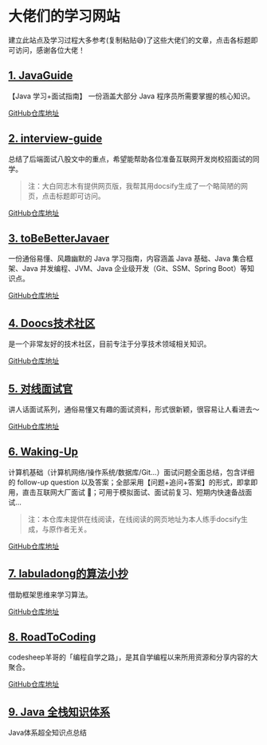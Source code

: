 # 大佬们的学习网站
建立此站点及学习过程大多参考(复制粘贴:sweat_smile:)了这些大佬们的文章，点击各标题即可访问，感谢各位大佬！

## **[1. JavaGuide](https://javaguide.cn/home/)** 

【Java 学习+面试指南】 一份涵盖大部分 Java 程序员所需要掌握的核心知识。

[GitHub仓库地址](https://github.com/Snailclimb/JavaGuide)

## **[2. interview-guide](https://study.qiming.info/interview-guide)** 

总结了后端面试八股文中的重点，希望能帮助各位准备互联网开发岗校招面试的同学。

> 注：大白同志木有提供网页版，我帮其用docsify生成了一个略简陋的网页，点击标题即可访问。

[GitHub仓库地址](https://github.com/csguide-dabai/interview-guide) 

## **[3. toBeBetterJavaer](https://tobebetterjavaer.com/)** 

一份通俗易懂、风趣幽默的 Java 学习指南，内容涵盖 Java 基础、Java 集合框架、Java 并发编程、JVM、Java 企业级开发（Git、SSM、Spring Boot）等知识点。

[GitHub仓库地址](https://github.com/itwanger/toBeBetterJavaer)

## **[4. Doocs技术社区](https://doocs.github.io/)** 

 是一个非常友好的技术社区，目前专注于分享技术领域相关知识。

[GitHub仓库地址](https://github.com/doocs)

## **[5. 对线面试官](https://javainterview.gitee.io/luffy/)** 

讲人话面试系列，通俗易懂又有趣的面试资料，形式很新颖，很容易让人看进去～

[GitHub仓库地址](https://github.com/ZhongFuCheng3y/athena)

## **[6. Waking-Up](https://study.qiming.info/waking-up)** 

计算机基础（计算机网络/操作系统/数据库/Git...）面试问题全面总结，包含详细的 follow-up question 以及答案；全部采用【问题+追问+答案】的形式，即拿即用，直击互联网大厂面试 🚀；可用于模拟面试、面试前复习、短期内快速备战面试...

> 注：本仓库未提供在线阅读，在线阅读的网页地址为本人练手docsify生成，与原作者无关。

[GitHub仓库地址](https://github.com/wolverinn/Waking-Up) 

## **[7. labuladong的算法小抄](https://labuladong.gitee.io/algo/)** 

借助框架思维来学习算法。

[GitHub仓库地址](https://github.com/labuladong/fucking-algorithm)

## **[8. RoadToCoding](https://www.r2coding.com/)** 

codesheep羊哥的「编程自学之路」，是其自学编程以来所用资源和分享内容的大聚合。

[GitHub仓库地址](https://github.com/rd2coding/Road2Coding)

## **[9. Java 全栈知识体系](https://pdai.tech/)** 

Java体系超全知识点总结



